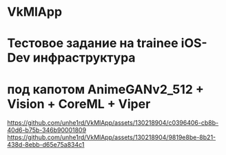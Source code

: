 # VkMlApp
# Тестовое задание на trainee iOS-Dev инфраструктура
# под капотом AnimeGANv2_512 + Vision + CoreML + Viper


https://github.com/unhe1rd/VkMlApp/assets/130218904/c0396406-cb8b-40d6-b75b-346b90001809 https://github.com/unhe1rd/VkMlApp/assets/130218904/9819e8be-8b21-438d-8ebb-d65e75a834c1

